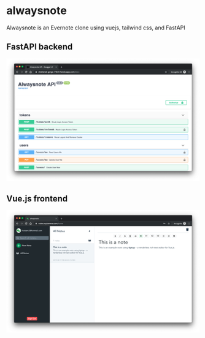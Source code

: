 # alwaysnote
Alwaysnote is an Evernote clone using vuejs, tailwind css, and FastAPI

## FastAPI backend
![main screen](backend/images/docs.png)

## Vue.js frontend
![main screen](frontend/images/note.png)
